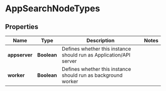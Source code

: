 # AppSearchNodeTypes

## Properties
Name | Type | Description | Notes
------------ | ------------- | ------------- | -------------
**appserver** | **Boolean** | Defines whether this instance should run as Application/API server | 
**worker** | **Boolean** | Defines whether this instance should run as background worker | 
